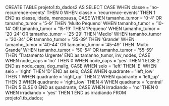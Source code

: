 CREATE TABLE projeto1.tb_dados2
AS
SELECT 
	CASE 
		WHEN classe = 'no-recurrence-events' THEN 0 
        WHEN classe = 'recurrence-events' THEN 1
	END as classe,
	idade,
	menopausa,
	CASE 
		WHEN tamanho_tumor = '0-4' OR tamanho_tumor = '5-9' THEN 'Muito Pequeno'
        WHEN tamanho_tumor = '10-14' OR tamanho_tumor = '15-19' THEN 'Pequeno'
        WHEN tamanho_tumor = '20-24' OR tamanho_tumor = '25-29' THEN 'Medio'
        WHEN tamanho_tumor = '30-34' OR tamanho_tumor = '35-39' THEN 'Grande'
        WHEN tamanho_tumor = '40-44' OR tamanho_tumor = '45-49' THEN 'Muito Grande'
        WHEN tamanho_tumor = '50-54' OR tamanho_tumor = '55-59' THEN 'Tratamento Urgente'
	END as tamanho_tumor,
	inv_nodes,
	CASE 
		WHEN node_caps = 'no' THEN 0 
        WHEN node_caps = 'yes' THEN 1
        ELSE 2
	END as node_caps,
	deg_malig,
	CASE 
		WHEN seio = 'left' THEN 'E' 
        WHEN seio = 'right' THEN 'D'
	END as seio,
	CASE 
		WHEN quadrante = 'left_low' THEN 1 
        WHEN quadrante = 'right_up' THEN 2 
        WHEN quadrante = 'left_up' THEN 3
        WHEN quadrante = 'right_low' THEN 4
        WHEN quadrante = 'central' THEN 5
        ELSE 0
	END as quadrante,
	CASE 
		WHEN irradiando = 'no' THEN 0 
        WHEN irradiando = 'yes' THEN 1
	END as irradiando
FROM projeto1.tb_dados;
